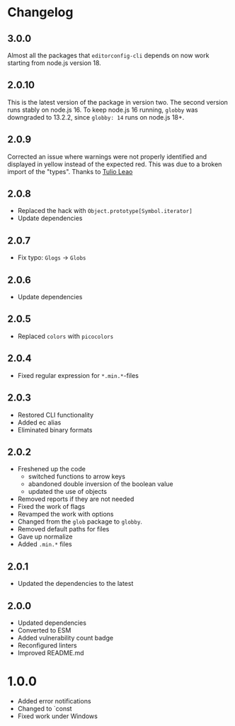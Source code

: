 # Changelog

## 3.0.0
Almost all the packages that `editorconfig-cli` depends on now work starting from node.js version 18.

## 2.0.10
This is the latest version of the package in version two. The second version runs stably on node.js 16. To keep node.js 16 running, `globby` was downgraded to 13.2.2, since `globby: 14` runs on node.js 18+.

## 2.0.9
Corrected an issue where warnings were not properly identified and displayed in yellow instead of the expected red. This was due to a broken import of the "types". Thanks to [Tulio Leao](https://github.com/tupaschoal)

## 2.0.8
- Replaced the hack with `Object.prototype[Symbol.iterator]`
- Update dependencies

## 2.0.7
- Fix typo: `Glogs` -> `Globs`

## 2.0.6
- Update dependencies

## 2.0.5
- Replaced `colors` with `picocolors`

## 2.0.4
- Fixed regular expression for `*.min.*`-files

## 2.0.3
- Restored CLI functionality
- Added ec alias
- Eliminated binary formats

## 2.0.2
- Freshened up the code
  - switched functions to arrow keys
  - abandoned double inversion of the boolean value
  - updated the use of objects
- Removed reports if they are not needed
- Fixed the work of flags
- Revamped the work with options
- Changed from the `glob` package to `globby`.
- Removed default paths for files
- Gave up normalize
- Added `.min.*` files

## 2.0.1
- Updated the dependencies to the latest

## 2.0.0
- Updated dependencies
- Converted to ESM
- Added vulnerability count badge
- Reconfigured linters
- Improved README.md

# 1.0.0
- Added error notifications
- Changed to `const
- Fixed work under Windows

